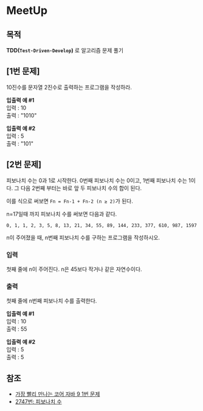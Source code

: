 # MeetUp 
## 목적  
**TDD(`Test-Driven-Develop`)** 로 알고리즘 문제 풀기


## [1번 문제]
10진수를 문자열 2진수로 출력하는 프로그램을 작성하라.   
  
**입출력 예 #1**   
입력 : 10  
출력 : "1010"

**입출력 예 #2**  
입력 : 5  
출력 : "101"

## [2번 문제]

피보나치 수는 0과 1로 시작한다. 0번째 피보나치 수는 0이고, 1번째 피보나치 수는 1이다. 그 다음 2번째 부터는 바로 앞 두 피보나치 수의 합이 된다.    

이를 식으로 써보면 `Fn = Fn-1 + Fn-2 (n ≥ 2)`가 된다.  

n=17일때 까지 피보나치 수를 써보면 다음과 같다.  

`0, 1, 1, 2, 3, 5, 8, 13, 21, 34, 55, 89, 144, 233, 377, 610, 987, 1597`    

n이 주어졌을 때, n번째 피보나치 수를 구하는 프로그램을 작성하시오.  

### **입력**

첫째 줄에 n이 주어진다. n은 45보다 작거나 같은 자연수이다.  

### **출력**

첫째 줄에 n번째 피보나치 수를 출력한다.  

**입출력 예 #1**  
입력 : 10  
출력 : 55  

**입출력 예 #2**  
입력 : 5  
출력 : 5  


## 참조
- [가장 빨리 만나는 코어 자바 9 1번 문제](https://www.aladin.co.kr/shop/wproduct.aspx?ItemId=138397162)  
- [2747번: 피보나치 수](https://www.acmicpc.net/problem/2747)  
